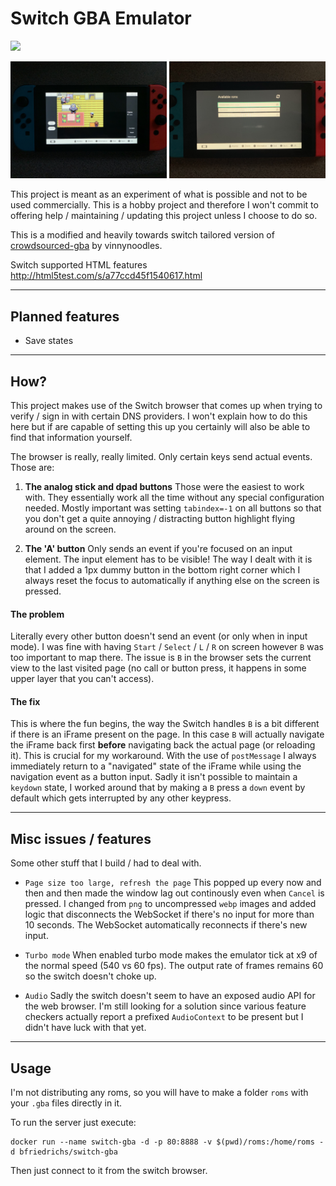 # Switch GBA Emulator

<img width="500" src="showcase/video_smaller.gif" />
<p float="left">
<img width="250" src="showcase/game.jpg" />
<img width="250" src="showcase/list.jpg" />
</p>

This project is meant as an experiment of what is possible and not to be used commercially.
This is a hobby project and therefore I won't commit to offering help / maintaining / updating this project unless I choose to do so.

This is a modified and heavily towards switch tailored version of [crowdsourced-gba](https://github.com/vinnyoodles/crowdsourced-gba) by vinnynoodles.

Switch supported HTML features http://html5test.com/s/a77ccd45f1540617.html

---
## Planned features
* Save states

---
## How?
This project makes use of the Switch browser that comes up when trying to verify / sign in with certain DNS providers. I won't explain how to do this here but if are capable of setting this up you certainly will also be able to find that information yourself.

The browser is really, really limited. Only certain keys send actual events. Those are:
1. **The analog stick and dpad buttons**
Those were the easiest to work with. They essentially work all the time without any special configuration needed. Mostly important was setting `tabindex=-1` on all buttons so that you don't get a quite annoying / distracting button highlight flying around on the screen.

2. **The 'A' button**
Only sends an event if you're focused on an input element. The input element has to be visible! The way I dealt with it is that I added a 1px dummy button in the bottom right corner which I always reset the focus to automatically if anything else on the screen is pressed.

#### The problem
Literally every other button doesn't send an event (or only when in input mode).
I was fine with having `Start` / `Select` / `L` / `R` on screen however `B` was too important to map there. The issue is `B` in the browser sets the current view to the last visited page (no call or button press, it happens in some upper layer that you can't access).

#### The fix
This is where the fun begins, the way the Switch handles `B` is a bit different if there is an iFrame present on the page. In this case `B` will actually navigate the iFrame back first **before** navigating back the actual page (or reloading it). This is crucial for my workaround. With the use of `postMessage` I always immediately return to a "navigated" state of the iFrame while using the navigation event as a button input. Sadly it isn't possible to maintain a `keydown` state, I worked around that by making a `B` press a `down` event by default which gets interrupted by any other keypress.

---
## Misc issues / features
Some other stuff that I build / had to deal with.

* `Page size too large, refresh the page`
This popped up every now and then and then made the window lag out continously even when `Cancel` is pressed. I changed from `png` to uncompressed `webp` images and added logic that disconnects the WebSocket if there's no input for more than 10 seconds. The WebSocket automatically reconnects if there's new input.

* `Turbo mode`
When enabled turbo mode makes the emulator tick at x9 of the normal speed (540 vs 60 fps). The output rate of frames remains 60 so the switch doesn't choke up.

* `Audio` Sadly the switch doesn't seem to have an exposed audio API for the web browser. I'm still looking for a solution since various feature checkers actually report a prefixed `AudioContext` to be present but I didn't have luck with that yet.

---
## Usage
I'm not distributing any roms, so you will have to make a folder `roms` with your `.gba` files directly in it.

To run the server just execute:
````
docker run --name switch-gba -d -p 80:8888 -v $(pwd)/roms:/home/roms -d bfriedrichs/switch-gba
````
Then just connect to it from the switch browser.

